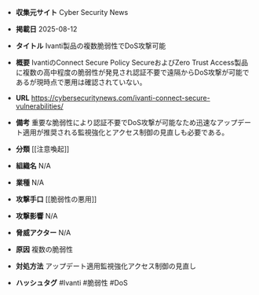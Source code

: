 - **収集元サイト**
Cyber Security News

- **掲載日**
2025-08-12

- **タイトル**
Ivanti製品の複数脆弱性でDoS攻撃可能

- **概要**
IvantiのConnect Secure Policy SecureおよびZero Trust Access製品に複数の高中程度の脆弱性が発見され認証不要で遠隔からDoS攻撃が可能であるが現時点で悪用は確認されていない。

- **URL**
https://cybersecuritynews.com/ivanti-connect-secure-vulnerabilities/

- **備考**
重要な脆弱性により認証不要でDoS攻撃が可能なため迅速なアップデート適用が推奨される監視強化とアクセス制御の見直しも必要である。

- **分類**
[[注意喚起]]

- **組織名**
N/A

- **業種**
N/A

- **攻撃手口**
[[脆弱性の悪用]]

- **攻撃影響**
N/A

- **脅威アクター**
N/A

- **原因**
複数の脆弱性

- **対処方法**
アップデート適用監視強化アクセス制御の見直し

- **ハッシュタグ**
#Ivanti #脆弱性 #DoS

